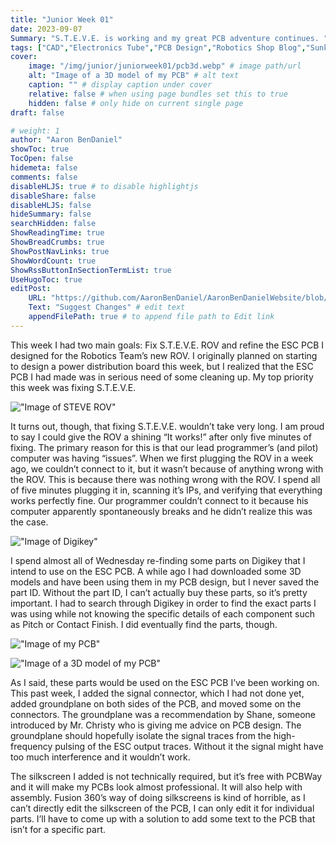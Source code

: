 ```yaml
---
title: "Junior Week 01"
date: 2023-09-07
Summary: "S.T.E.V.E. is working and my great PCB adventure continues. "
tags: ["CAD","Electronics Tube","PCB Design","Robotics Shop Blog","Sunk Robotics"]
cover:
    image: "/img/junior/juniorweek01/pcb3d.webp" # image path/url
    alt: "Image of a 3D model of my PCB" # alt text
    caption: "" # display caption under cover
    relative: false # when using page bundles set this to true
    hidden: false # only hide on current single page
draft: false

# weight: 1
author: "Aaron BenDaniel"
showToc: true
TocOpen: false
hidemeta: false
comments: false
disableHLJS: true # to disable highlightjs
disableShare: false
disableHLJS: false
hideSummary: false
searchHidden: false
ShowReadingTime: true
ShowBreadCrumbs: true
ShowPostNavLinks: true
ShowWordCount: true
ShowRssButtonInSectionTermList: true
UseHugoToc: true
editPost:
    URL: "https://github.com/AaronBenDaniel/AaronBenDanielWebsite/blob/main/content"
    Text: "Suggest Changes" # edit text
    appendFilePath: true # to append file path to Edit link
---
```


This week I had two main goals: Fix S.T.E.V.E. ROV and refine the ESC PCB I designed for the Robotics Team’s new ROV. I originally planned on starting to design a power distribution board this week, but I realized that the ESC PCB I had made was in serious need of some cleaning up. My top priority this week was fixing S.T.E.V.E.

!["Image of STEVE ROV"](/img/junior/juniorweek01/stevey.webp)

It turns out, though, that fixing S.T.E.V.E. wouldn’t take very long. I am proud to say I could give the ROV a shining “It works!” after only five minutes of fixing. The primary reason for this is that our lead programmer’s (and pilot) computer was having “issues”. When we first plugging the ROV in a week ago, we couldn’t connect to it, but it wasn’t because of anything wrong with the ROV. This is because there was nothing wrong with the ROV. I spend all of five minutes plugging it in, scanning it’s IPs, and verifying that everything works perfectly fine. Our programmer couldn’t connect to it because his computer apparently spontaneously breaks and he didn’t realize this was the case.

!["Image of Digikey"](/img/junior/juniorweek01/digikey.webp)

I spend almost all of Wednesday re-finding some parts on Digikey that I intend to use on the ESC PCB. A while ago I had downloaded some 3D models and have been using them in my PCB design, but I never saved the part ID. Without the part ID, I can’t actually buy these parts, so it’s pretty important. I had to search through Digikey in order to find the exact parts I was using while not knowing the specific details of each component such as Pitch or Contact Finish. I did eventually find the parts, though.

!["Image of my PCB"](/img/junior/juniorweek01/pcbboard.png)

!["Image of a 3D model of my PCB"](/img/junior/juniorweek01/pcb3d.webp)

As I said, these parts would be used on the ESC PCB I’ve been working on. This past week, I added the signal connector, which I had not done yet, added groundplane on both sides of the PCB, and moved some on the connectors. The groundplane was a recommendation by Shane, someone introduced by Mr. Christy who is giving me advice on PCB design. The groundplane should hopefully isolate the signal traces from the high-frequency pulsing of the ESC output traces. Without it the signal might have too much interference and it wouldn’t work.

The silkscreen I added is not technically required, but it’s free with PCBWay and it will make my PCBs look almost professional. It will also help with assembly. Fusion 360’s way of doing silkscreens is kind of horrible, as I can’t directly edit the silkscreen of the PCB, I can only edit it for individual parts. I’ll have to come up with a solution to add some text to the PCB that isn’t for a specific part.
